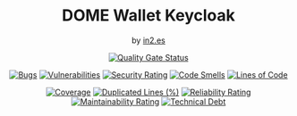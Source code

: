 <div align="center">
<h1>DOME Wallet Keycloak</h1>
<span>by </span><a href="https://in2.es">in2.es</a>
<p><p>

[![Quality Gate Status](https://sonarcloud.io/api/project_badges/measure?project=in2workspace_dome-issuer-keycloak&metric=alert_status)](https://sonarcloud.io/dashboard?id=in2workspace_dome-issuer-keycloak)

[![Bugs](https://sonarcloud.io/api/project_badges/measure?project=in2workspace_dome-issuer-keycloak&metric=bugs)](https://sonarcloud.io/summary/new_code?id=in2workspace_dome-issuer-keycloak)
[![Vulnerabilities](https://sonarcloud.io/api/project_badges/measure?project=in2workspace_dome-issuer-keycloak&metric=vulnerabilities)](https://sonarcloud.io/dashboard?id=in2workspace_dome-issuer-keycloak)
[![Security Rating](https://sonarcloud.io/api/project_badges/measure?project=in2workspace_dome-issuer-keycloak&metric=security_rating)](https://sonarcloud.io/dashboard?id=in2workspace_dome-issuer-keycloak)
[![Code Smells](https://sonarcloud.io/api/project_badges/measure?project=in2workspace_dome-issuer-keycloak&metric=code_smells)](https://sonarcloud.io/summary/new_code?id=in2workspace_dome-issuer-keycloak)
[![Lines of Code](https://sonarcloud.io/api/project_badges/measure?project=in2workspace_dome-issuer-keycloak&metric=ncloc)](https://sonarcloud.io/dashboard?id=in2workspace_dome-issuer-keycloak)

[![Coverage](https://sonarcloud.io/api/project_badges/measure?project=in2workspace_dome-issuer-keycloak&metric=coverage)](https://sonarcloud.io/summary/new_code?id=in2workspace_dome-issuer-keycloak)
[![Duplicated Lines (%)](https://sonarcloud.io/api/project_badges/measure?project=in2workspace_dome-issuer-keycloak&metric=duplicated_lines_density)](https://sonarcloud.io/summary/new_code?id=in2workspace_dome-issuer-keycloak)
[![Reliability Rating](https://sonarcloud.io/api/project_badges/measure?project=in2workspace_dome-issuer-keycloak&metric=reliability_rating)](https://sonarcloud.io/dashboard?id=in2workspace_dome-issuer-keycloak)
[![Maintainability Rating](https://sonarcloud.io/api/project_badges/measure?project=in2workspace_dome-issuer-keycloak&metric=sqale_rating)](https://sonarcloud.io/dashboard?id=in2workspace_dome-issuer-keycloak)
[![Technical Debt](https://sonarcloud.io/api/project_badges/measure?project=in2workspace_dome-issuer-keycloak&metric=sqale_index)](https://sonarcloud.io/summary/new_code?id=in2workspace_dome-issuer-keycloak)

</div>
